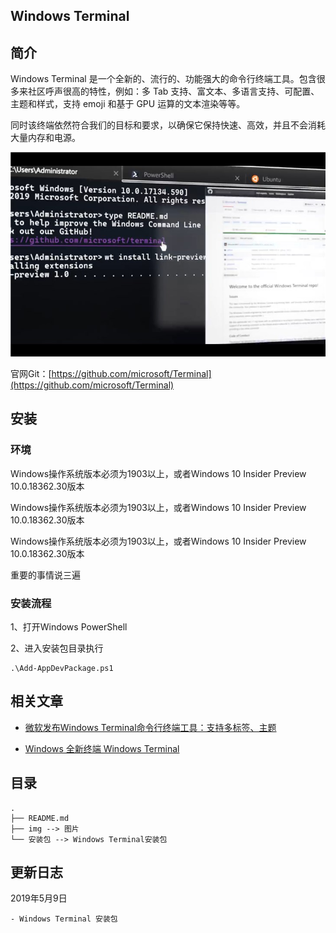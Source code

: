 ##  Windows Terminal 

## 简介
Windows Terminal 是一个全新的、流行的、功能强大的命令行终端工具。包含很多来社区呼声很高的特性，例如：多 Tab 支持、富文本、多语言支持、可配置、主题和样式，支持 emoji 和基于 GPU 运算的文本渲染等等。

同时该终端依然符合我们的目标和要求，以确保它保持快速、高效，并且不会消耗大量内存和电源。

![](img/1.png)

官网Git：[https://github.com/microsoft/Terminal](https://github.com/microsoft/Terminal)

## 安装

### 环境

Windows操作系统版本必须为1903以上，或者Windows 10 Insider Preview 10.0.18362.30版本

Windows操作系统版本必须为1903以上，或者Windows 10 Insider Preview 10.0.18362.30版本

Windows操作系统版本必须为1903以上，或者Windows 10 Insider Preview 10.0.18362.30版本

重要的事情说三遍

### 安装流程

1、打开Windows PowerShell

2、进入安装包目录执行
```
.\Add-AppDevPackage.ps1
```

## 相关文章

- [微软发布Windows Terminal命令行终端工具：支持多标签、主题](https://www.ithome.com/0/422/546.htm)

- [Windows 全新终端 Windows Terminal](https://blog.csdn.net/mzl87/article/details/89914954)

## 目录

```
.
├── README.md
├── img --> 图片
└── 安装包 --> Windows Terminal安装包
```

## 更新日志

2019年5月9日

    - Windows Terminal 安装包